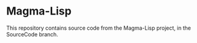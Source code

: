 # Magma-Lisp

This repository contains source code from the Magma-Lisp project, in the SourceCode branch.